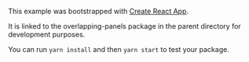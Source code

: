 This example was bootstrapped with [Create React App](https://github.com/facebook/create-react-app).

It is linked to the overlapping-panels package in the parent directory for development purposes.

You can run `yarn install` and then `yarn start` to test your package.
